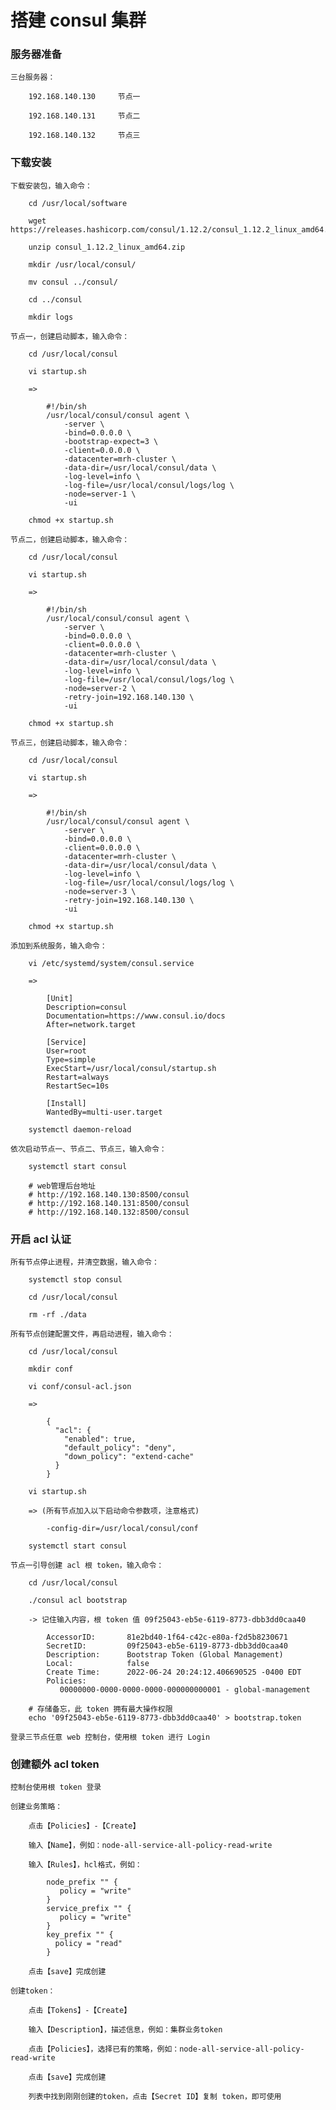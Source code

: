 
# 搭建 consul 集群

### 服务器准备

    三台服务器：

        192.168.140.130     节点一

        192.168.140.131     节点二

        192.168.140.132     节点三

### 下载安装

    下载安装包，输入命令：

        cd /usr/local/software

        wget https://releases.hashicorp.com/consul/1.12.2/consul_1.12.2_linux_amd64.zip

        unzip consul_1.12.2_linux_amd64.zip

        mkdir /usr/local/consul/

        mv consul ../consul/

        cd ../consul

        mkdir logs

    节点一，创建启动脚本，输入命令：

        cd /usr/local/consul

        vi startup.sh

        =>

            #!/bin/sh
            /usr/local/consul/consul agent \
                -server \
                -bind=0.0.0.0 \
                -bootstrap-expect=3 \
                -client=0.0.0.0 \
                -datacenter=mrh-cluster \
                -data-dir=/usr/local/consul/data \
                -log-level=info \
                -log-file=/usr/local/consul/logs/log \
                -node=server-1 \
                -ui

        chmod +x startup.sh

    节点二，创建启动脚本，输入命令：

        cd /usr/local/consul

        vi startup.sh

        =>

            #!/bin/sh
            /usr/local/consul/consul agent \
                -server \
                -bind=0.0.0.0 \
                -client=0.0.0.0 \
                -datacenter=mrh-cluster \
                -data-dir=/usr/local/consul/data \
                -log-level=info \
                -log-file=/usr/local/consul/logs/log \
                -node=server-2 \
                -retry-join=192.168.140.130 \
                -ui

        chmod +x startup.sh

    节点三，创建启动脚本，输入命令：

        cd /usr/local/consul

        vi startup.sh

        =>

            #!/bin/sh
            /usr/local/consul/consul agent \
                -server \
                -bind=0.0.0.0 \
                -client=0.0.0.0 \
                -datacenter=mrh-cluster \
                -data-dir=/usr/local/consul/data \
                -log-level=info \
                -log-file=/usr/local/consul/logs/log \
                -node=server-3 \
                -retry-join=192.168.140.130 \
                -ui

        chmod +x startup.sh

    添加到系统服务，输入命令：

        vi /etc/systemd/system/consul.service

        =>

            [Unit]
            Description=consul
            Documentation=https://www.consul.io/docs
            After=network.target

            [Service]
            User=root
            Type=simple
            ExecStart=/usr/local/consul/startup.sh
            Restart=always
            RestartSec=10s

            [Install]
            WantedBy=multi-user.target

        systemctl daemon-reload

    依次启动节点一、节点二、节点三，输入命令：

        systemctl start consul

        # web管理后台地址
        # http://192.168.140.130:8500/consul
        # http://192.168.140.131:8500/consul
        # http://192.168.140.132:8500/consul

### 开启 acl 认证

    所有节点停止进程，并清空数据，输入命令：

        systemctl stop consul

        cd /usr/local/consul

        rm -rf ./data

    所有节点创建配置文件，再启动进程，输入命令：

        cd /usr/local/consul

        mkdir conf

        vi conf/consul-acl.json

        =>

            {
              "acl": {
                "enabled": true,
                "default_policy": "deny",
                "down_policy": "extend-cache"
              }
            }

        vi startup.sh

        => (所有节点加入以下启动命令参数项，注意格式)

            -config-dir=/usr/local/consul/conf

        systemctl start consul

    节点一引导创建 acl 根 token，输入命令：

        cd /usr/local/consul

        ./consul acl bootstrap

        -> 记住输入内容，根 token 值 09f25043-eb5e-6119-8773-dbb3dd0caa40

            AccessorID:       81e2bd40-1f64-c42c-e80a-f2d5b8230671
            SecretID:         09f25043-eb5e-6119-8773-dbb3dd0caa40
            Description:      Bootstrap Token (Global Management)
            Local:            false
            Create Time:      2022-06-24 20:24:12.406690525 -0400 EDT
            Policies:
               00000000-0000-0000-0000-000000000001 - global-management

        # 存储备忘，此 token 拥有最大操作权限
        echo '09f25043-eb5e-6119-8773-dbb3dd0caa40' > bootstrap.token

    登录三节点任意 web 控制台，使用根 token 进行 Login

### 创建额外 acl token

    控制台使用根 token 登录

    创建业务策略：

        点击【Policies】-【Create】

        输入【Name】，例如：node-all-service-all-policy-read-write

        输入【Rules】，hcl格式，例如：

            node_prefix "" {
               policy = "write"
            }
            service_prefix "" {
               policy = "write"
            }
            key_prefix "" {
              policy = "read"
            }

        点击【save】完成创建

    创建token：

        点击【Tokens】-【Create】

        输入【Description】，描述信息，例如：集群业务token

        点击【Policies】，选择已有的策略，例如：node-all-service-all-policy-read-write

        点击【save】完成创建

        列表中找到刚刚创建的token，点击【Secret ID】复制 token，即可使用
